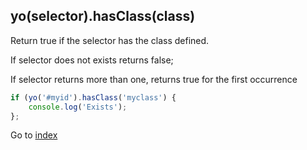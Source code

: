 ## yo(selector).hasClass(class)

Return true if the selector has the class defined. 

If selector does not exists returns false;

If selector returns more than one, returns true for the first occurrence

```javascript
if (yo('#myid').hasClass('myclass') {
    console.log('Exists');
};
```

Go to [index](index.md)
